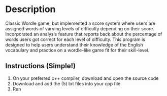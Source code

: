 # Description
Classic Wordle game, but implemented a score system where users are assigned words of varying levels of difficulty depending on their score. Incorporated an analysis feature that reports back about the percentage of words users got correct for each level of difficulty. This program is designed to help users understand their knowledge of the English vocabulary and practice on a wordle-like game fit for their skill-level.
## Instructions (Simple!)
1. On your preferred c++ compiler, download and open the source code
2. Download and add the (5) txt files into your cpp file
3. Run

